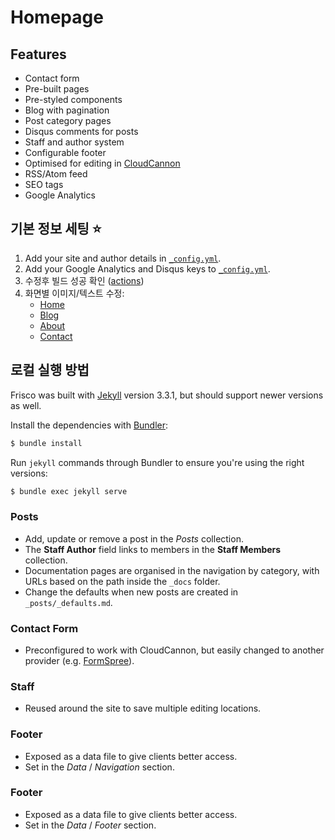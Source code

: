# Homepage

## Features

* Contact form
* Pre-built pages
* Pre-styled components
* Blog with pagination
* Post category pages
* Disqus comments for posts
* Staff and author system
* Configurable footer
* Optimised for editing in [CloudCannon](http://cloudcannon.com/)
* RSS/Atom feed
* SEO tags
* Google Analytics

## 기본 정보 세팅 ⭐️

1. Add your site and author details in [`_config.yml`](https://github.com/dourowinekorea/dourowinekorea.github.io/blob/main/_config.yml).
2. Add your Google Analytics and Disqus keys to [`_config.yml`](https://github.com/dourowinekorea/dourowinekorea.github.io/blob/main/_config.yml).
3. 수정후 빌드 성공 확인 ([actions](https://github.com/dourowinekorea/dourowinekorea.github.io/actions))
4. 화면별 이미지/텍스트 수정:
    - [Home](https://github.com/dourowinekorea/dourowinekorea.github.io/blob/main/index.html)
    - [Blog](https://github.com/dourowinekorea/dourowinekorea.github.io/blob/main/blog/index.html)
    - [About](https://github.com/dourowinekorea/dourowinekorea.github.io/blob/main/about.html)
    - [Contact](https://github.com/dourowinekorea/dourowinekorea.github.io/blob/main/contact.html)

## 로컬 실행 방법

Frisco was built with [Jekyll](http://jekyllrb.com/) version 3.3.1, but should support newer versions as well.

Install the dependencies with [Bundler](http://bundler.io/):

~~~bash
$ bundle install
~~~

Run `jekyll` commands through Bundler to ensure you're using the right versions:

~~~bash
$ bundle exec jekyll serve
~~~


### Posts

* Add, update or remove a post in the *Posts* collection.
* The **Staff Author** field links to members in the **Staff Members** collection.
* Documentation pages are organised in the navigation by category, with URLs based on the path inside the `_docs` folder.
* Change the defaults when new posts are created in `_posts/_defaults.md`.

### Contact Form

* Preconfigured to work with CloudCannon, but easily changed to another provider (e.g. [FormSpree](https://formspree.io/)).

### Staff

* Reused around the site to save multiple editing locations.

### Footer

* Exposed as a data file to give clients better access.
* Set in the *Data* / *Navigation* section.

### Footer

* Exposed as a data file to give clients better access.
* Set in the *Data* / *Footer* section.
